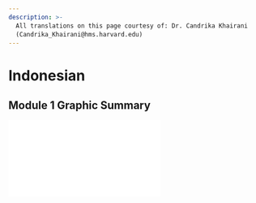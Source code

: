 ```yaml
---
description: >-
  All translations on this page courtesy of: Dr. Candrika Khairani
  (Candrika_Khairani@hms.harvard.edu)
---
```


# Indonesian

## Module 1 Graphic Summary 

![](../../.gitbook/assets/module-1-graphic-summary_03-26-2020_indonesian.pdf)

